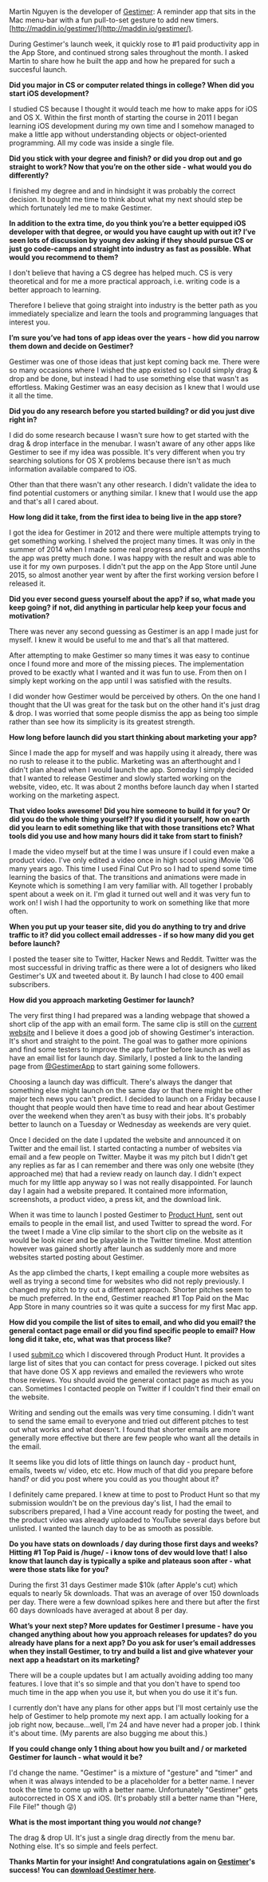 Martin Nguyen is the developer of [Gestimer](https://itunes.apple.com/us/app/gestimer-for-those-little/id990588172?mt=12): A reminder app that sits in the Mac menu-bar with a fun pull-to-set gesture to add new timers. [http://maddin.io/gestimer/](http://maddin.io/gestimer/).

During Gestimer's launch week, it quickly rose to #1 paid productivity app in the App Store, and continued strong sales throughout the month. I asked Martin to share how he built the app and how he prepared for such a succesful launch.

**Did you major in CS or computer related things in college? When did you start iOS development?**

I studied CS because I thought it would teach me how to make apps for iOS and OS X. Within the first month of starting the course in 2011 I began learning iOS development during my own time and I somehow managed to make a little app without understanding objects or object-oriented programming. All my code was inside a single file.

**Did you stick with your degree and finish? or did you drop out and go straight to work? Now that you’re on the other side - what would you do differently?**

I finished my degree and and in hindsight it was probably the correct decision. It bought me time to think about what my next should step be which fortunately led me to make Gestimer.

**In addition to the extra time, do you think you’re a better equipped iOS developer with that degree, or would you have caught up with out it? I’ve seen lots of discussion by young dev asking if they should pursue CS or just go code-camps and straight into industry as fast as possible. What would you recommend to them?**

I don't believe that having a CS degree has helped much. CS is very theoretical and for me a more practical approach, i.e. writing code is a better approach to learning.

Therefore I believe that going straight into industry is the better path as you immediately specialize and learn the tools and programming languages that interest you.

**I’m sure you’ve had tons of app ideas over the years - how did you narrow them down and decide on Gestimer?**

Gestimer was one of those ideas that just kept coming back me. There were so many occasions where I wished the app existed so I could simply drag & drop and be done, but instead I had to use something else that wasn't as effortless. Making Gestimer was an easy decision as I knew that I would use it all the time.

**Did you do any research before you started building? or did you just dive right in?**

I did do some research because I wasn't sure how to get started with the drag & drop interface in the menubar. I wasn't aware of any other apps like Gestimer to see if my idea was possible. It's very different when you try searching solutions for OS X problems because there isn't as much information available compared to iOS.

Other than that there wasn't any other research. I didn't validate the idea to find potential customers or anything similar. I knew that I would use the app and that's all I cared about.

**How long did it take, from the first idea to being live in the app store?**

I got the idea for Gestimer in 2012 and there were multiple attempts trying to get something working. I shelved the project many times. It was only in the summer of 2014 when I made some real progress and after a couple months the app was pretty much done. I was happy with the result and was able to use it for my own purposes. I didn't put the app on the App Store until June 2015, so almost another year went by after the first working version before I released it.

**Did you ever second guess yourself about the app? if so, what made you keep going? if not, did anything in particular help keep your focus and motivation?**

There was never any second guessing as Gestimer is an app I made just for myself. I knew it would be useful to me and that's all that mattered.

After attempting to make Gestimer so many times it was easy to continue once I found more and more of the missing pieces. The implementation proved to be exactly what I wanted and it was fun to use. From then on I simply kept working on the app until I was satisfied with the results.

I did wonder how Gestimer would be perceived by others. On the one hand I thought that the UI was great for the task but on the other hand it's just drag & drop. I was worried that some people dismiss the app as being too simple rather than see how its simplicity is its greatest strength.

**How long before launch did you start thinking about marketing your app?**

Since I made the app for myself and was happily using it already, there was no rush to release it to the public. Marketing was an afterthought and I didn't plan ahead when I would launch the app. Someday I simply decided that I wanted to release Gestimer and slowly started working on the website, video, etc. It was about 2 months before launch day when I started working on the marketing aspect.

**That video looks awesome! Did you hire someone to build it for you? Or did you do the whole thing yourself? If you did it yourself, how on earth did you learn to edit something like that with those transitions etc? What tools did you use and how many hours did it take from start to finish?**

I made the video myself but at the time I was unsure if I could even make a product video. I've only edited a video once in high scool using iMovie '06 many years ago. This time I used Final Cut Pro so I had to spend some time learning the basics of that. The transitions and animations were made in Keynote which is something I am very familiar with. All together I probably spent about a week on it. I'm glad it turned out well and it was very fun to work on! I wish I had the opportunity to work on something like that more often.

**When you put up your teaser site, did you do anything to try and drive traffic to it? did you collect email addresses - if so how many did you get before launch?**

I posted the teaser site to Twitter, Hacker News and Reddit. Twitter was the most successful in driving traffic as there were a lot of designers who liked Gestimer's UX and tweeted about it. By launch I had close to 400 email subscribers.

**How did you approach marketing Gestimer for launch?**

The very first thing I had prepared was a landing webpage that showed a short clip of the app with an email form. The same clip is still on the [current website](http://maddin.io/gestimer/) and I believe it does a good job of showing Gestimer's interaction. It's short and straight to the point. The goal was to gather more opinions and find some testers to improve the app further before launch as well as have an email list for launch day.
Similarly, I posted a link to the landing page from [@GestimerApp](https://twitter.com/gestimerapp) to start gaining some followers.

Choosing a launch day was difficult. There's always the danger that something else might launch on the same day or that there might be other major tech news you can't predict. I decided to launch on a Friday because I thought that people would then have time to read and hear about Gestimer over the weekend when they aren't as busy with their jobs. It's probably better to launch on a Tuesday or Wednesday as weekends are very quiet.

Once I decided on the date I updated the website and announced it on Twitter and the email list. I started contacting a number of websites via email and a few people on Twitter. Maybe it was my pitch but I didn't get any replies as far as I can remember and there was only one website (they approached me) that had a review ready on launch day. I didn't expect much for my little app anyway so I was not really disappointed. For launch day I again had a website prepared. It contained more information, screenshots, a product video, a press kit, and the download link.

When it was time to launch I posted Gestimer to [Product Hunt](https://www.producthunt.com/tech/gestimer), sent out emails to people in the email list, and used Twitter to spread the word. For the tweet I made a Vine clip similar to the short clip on the website as it would be look nicer and be playable in the Twitter timeline. Most attention however was gained shortly after launch as suddenly more and more websites started posting about Gestimer.

As the app climbed the charts, I kept emailing a couple more websites as well as trying a second time for websites who did not reply previously. I changed my pitch to try out a different approach. Shorter pitches seem to be much preferred. In the end, Gestimer reached #1 Top Paid on the Mac App Store in many countries so it was quite a success for my first Mac app.

**How did you compile the list of sites to email, and who did you email? the general contact page email or did you find specific people to email? How long did it take, etc, what was that process like?**

I used [submit.co](http://submit.co) which I discovered through Product Hunt. It provides a large list of sites that you can contact for press coverage. I picked out sites that have done OS X app reviews and emailed the reviewers who wrote those reviews.
You should avoid the general contact page as much as you can. Sometimes I contacted people on Twitter if I couldn't find their email on the website.

Writing and sending out the emails was very time consuming. I didn't want to send the same email to everyone and tried out different pitches to test out what works and what doesn't. I found that shorter emails are more generally more effective but there are few people who want all the details in the email.

It seems like you did lots of little things on launch day - product hunt, emails, tweets w/ video, etc etc. How much of that did you prepare before hand? or did you post where you could as you thought about it?

I definitely came prepared. I knew at time to post to Product Hunt so that my submission wouldn't be on the previous day's list, I had the email to subscribers prepared, I had a Vine account ready for posting the tweet, and the product video was already uploaded to YouTube several days before but unlisted. I wanted the launch day to be as smooth as possible.

**Do you have stats on downloads / day during those first days and weeks? Hitting #1 Top Paid is /huge/ - i know tons of dev would love that! I also know that launch day is typically a spike and plateaus soon after - what were those stats like for you?**

During the first 31 days Gestimer made $10k (after Apple's cut) which equals to nearly 5k downloads. That was an average of over 150 downloads per day. There were a few download spikes here and there but after the first 60 days downloads have averaged at about 8 per day.

**What’s your next step? More updates for Gestimer I presume - have you changed anything about how you approach releases for updates? do you already have plans for a next app? Do you ask for user’s email addresses when they install Gestimer, to try and build a list and give whatever your next app a headstart on its marketing?**

There will be a couple updates but I am actually avoiding adding too many features. I love that it's so simple and that you don't have to spend too much time in the app when you use it, but when you do use it it's fun.

I currently don't have any plans for other apps but I'll most certainly use the help of Gestimer to help promote my next app. I am actually looking for a job right now, because...well, I'm 24 and have never had a proper job. I think it's about time. (My parents are also bugging me about this.)

**If you could change only 1 thing about how you built and / or marketed Gestimer for launch - what would it be?**

I'd change the name. "Gestimer" is a mixture of "gesture" and "timer" and when it was always intended to be a placeholder for a better name. I never took the time to come up with a better name. Unfortunately "Gestimer" gets autocorrected in OS X and iOS. (It's probably still a better name than "Here, File File!" though 😜)

**What is the most important thing you would *not* change?**

The drag & drop UI. It's just a single drag directly from the menu bar. Nothing else. It's so simple and feels perfect.

**Thanks Martin for your insight! And congratulations again on [Gestimer](https://itunes.apple.com/us/app/gestimer-for-those-little/id990588172?mt=12)'s success! You can [download Gestimer here](https://itunes.apple.com/us/app/gestimer-for-those-little/id990588172?mt=12).**